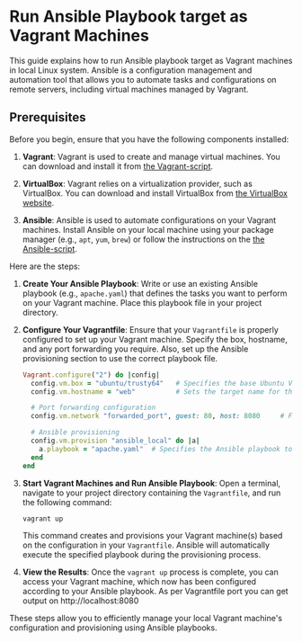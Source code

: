 # Run Ansible Playbook target as Vagrant Machines

This guide explains how to run Ansible playbook target as Vagrant machines in local Linux system. Ansible is a configuration management and automation tool that allows you to automate tasks and configurations on remote servers, including virtual machines managed by Vagrant.

## Prerequisites

Before you begin, ensure that you have the following components installed:

1. **Vagrant**: Vagrant is used to create and manage virtual machines. You can download and install it from [the Vagrant-script](https://github.com/kuldipmori/scripts-for-software-install/blob/main/shell/vagrant-install.sh).

2. **VirtualBox**: Vagrant relies on a virtualization provider, such as VirtualBox. You can download and install VirtualBox from [the VirtualBox website](https://www.virtualbox.org/).

3. **Ansible**: Ansible is used to automate configurations on your Vagrant machines. Install Ansible on your local machine using your package manager (e.g., `apt`, `yum`, `brew`) or follow the instructions on the [the Ansible-script](https://github.com/kuldipmori/scripts-for-software-install/blob/main/shell/ansible-install.sh).


Here are the steps:

1. **Create Your Ansible Playbook**: Write or use an existing Ansible playbook (e.g., `apache.yaml`) that defines the tasks you want to perform on your Vagrant machine. Place this playbook file in your project directory.

2. **Configure Your Vagrantfile**: Ensure that your `Vagrantfile` is properly configured to set up your Vagrant machine. Specify the box, hostname, and any port forwarding you require. Also, set up the Ansible provisioning section to use the correct playbook file.

    ```ruby
    Vagrant.configure("2") do |config|
      config.vm.box = "ubuntu/trusty64"   # Specifies the base Ubuntu Vagrant image
      config.vm.hostname = "web"          # Sets the target name for the Ansible playbook

      # Port forwarding configuration
      config.vm.network "forwarded_port", guest: 80, host: 8080     # Forwards port 80 from the VM to port 8080 on your local machine

      # Ansible provisioning
      config.vm.provision "ansible_local" do |a|
        a.playbook = "apache.yaml"  # Specifies the Ansible playbook to run (replace with your playbook filename)
      end
    end
    ```

3. **Start Vagrant Machines and Run Ansible Playbook**: Open a terminal, navigate to your project directory containing the `Vagrantfile`, and run the following command:

    ```
    vagrant up
    ```

    This command creates and provisions your Vagrant machine(s) based on the configuration in your `Vagrantfile`. Ansible will automatically execute the specified playbook during the provisioning process.

4. **View the Results**: Once the `vagrant up` process is complete, you can access your Vagrant machine, which now has been configured according to your Ansible playbook. As per Vagrantfile port you can get output on http://localhost:8080

These steps allow you to efficiently manage your local Vagrant machine's configuration and provisioning using Ansible playbooks.
